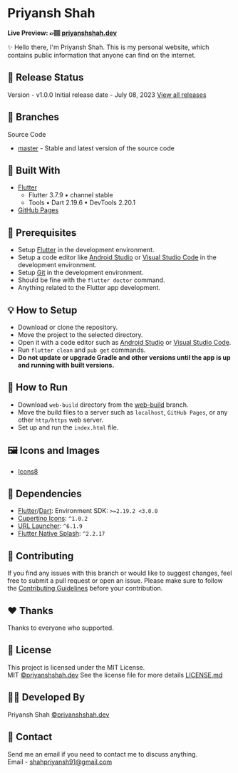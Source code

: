 # Priyansh Shah


**Live Preview: 👉🏽 [priyanshshah.dev](https://priyanshshah.dev)**

✨ Hello there, I'm Priyansh Shah. This is my personal website, which contains public information that anyone can find on the internet.


## 🎉 Release Status

Version - v1.0.0
Initial release date - July 08, 2023
[View all releases](https://github.com/priyanshshah23/priyanshshah.dev/releases)

## 🍃 Branches

Source Code

- [master](https://github.com/priyanshshah23/priyanshshah.dev/tree/master) - Stable and latest version of the source code

## 💙 Built With

- [Flutter](https://flutter.dev)
  - Flutter 3.7.9 • channel stable
  - Tools • Dart 2.19.6 • DevTools 2.20.1
- [GitHub Pages](https://pages.github.com)

## 📌 Prerequisites

- Setup [Flutter](https://flutter.dev) in the development environment.
- Setup a code editor like [Android Studio](https://developer.android.com/studio) or [Visual Studio Code](https://code.visualstudio.com) in the development environment.
- Setup [Git](https://git-scm.com) in the development environment.
- Should be fine with the `flutter doctor` command.
- Anything related to the Flutter app development.

## 💡 How to Setup

- Download or clone the repository.
- Move the project to the selected directory.
- Open it with a code editor such as [Android Studio](https://developer.android.com/studio) or [Visual Studio Code](https://code.visualstudio.com).
- Run `flutter clean` and `pub get` commands.
- **Do not update or upgrade Gradle and other versions until the app is up and running with built versions.**

## 🚀 How to Run

- Download `web-build` directory from the [web-build](https://github.com/priyanshshah23/priyanshshah.dev/tree/web-build) branch.
- Move the build files to a server such as `localhost`, `GitHub Pages`, or any other `http/https` web server.
- Set up and run the `index.html` file.

## 🖼️ Icons and Images

- [Icons8](https://icons8.com)

## 💎 Dependencies

- [Flutter](https://flutter.dev)/[Dart](https://dart.dev): Environment SDK: `>=2.19.2 <3.0.0`
- [Cupertino Icons](https://pub.dev/packages/cupertino_icons): `^1.0.2`
- [URL Launcher](https://pub.dev/packages/url_launcher): `^6.1.9`
- [Flutter Native Splash](https://pub.dev/packages/flutter_native_splash): `^2.2.17`

## 💙 Contributing

If you find any issues with this branch or would like to suggest changes, feel free to submit a pull request or open an issue. Please make sure to follow the [Contributing Guidelines](https://github.com/priyanshshah23/priyanshshah.dev/blob/main/CONTRIBUTING.md) before your contribution.

## ❤️ Thanks

Thanks to everyone who supported.

## 📜 License

This project is licensed under the MIT License.  
MIT [©priyanshshah.dev](https://priyanshshah.dev)
See the license file for more
details [LICENSE.md](https://github.com/priyanshshah23/priyanshshah.dev/blob/main/LICENSE)

## 👨‍💻 Developed By

Priyansh Shah
[©priyanshshah.dev](https://priyanshshah.dev)

## 💬 Contact

Send me an email if you need to contact me to discuss anything.  
Email - <shahpriyansh91@gmail.com>

